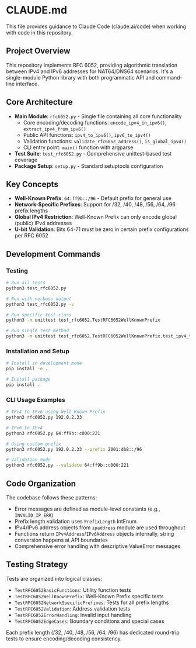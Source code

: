 # CLAUDE.md

This file provides guidance to Claude Code (claude.ai/code) when working with code in this repository.

## Project Overview

This repository implements RFC 6052, providing algorithmic translation between IPv4 and IPv6 addresses for NAT64/DNS64 scenarios. It's a single-module Python library with both programmatic API and command-line interface.

## Core Architecture

- **Main Module**: `rfc6052.py` - Single file containing all core functionality
  - Core encoding/decoding functions: `encode_ipv4_in_ipv6()`, `extract_ipv4_from_ipv6()`
  - Public API functions: `ipv4_to_ipv6()`, `ipv6_to_ipv4()`
  - Validation functions: `validate_rfc6052_address()`, `is_global_ipv4()`
  - CLI entry point: `main()` function with argparse
- **Test Suite**: `test_rfc6052.py` - Comprehensive unittest-based test coverage
- **Package Setup**: `setup.py` - Standard setuptools configuration

## Key Concepts

- **Well-Known Prefix**: `64:ff9b::/96` - Default prefix for general use
- **Network-Specific Prefixes**: Support for /32, /40, /48, /56, /64, /96 prefix lengths
- **Global IPv4 Restriction**: Well-Known Prefix can only encode global (public) IPv4 addresses
- **U-bit Validation**: Bits 64-71 must be zero in certain prefix configurations per RFC 6052

## Development Commands

### Testing
```bash
# Run all tests
python3 test_rfc6052.py

# Run with verbose output
python3 test_rfc6052.py -v

# Run specific test class
python3 -m unittest test_rfc6052.TestRFC6052WellKnownPrefix

# Run single test method
python3 -m unittest test_rfc6052.TestRFC6052WellKnownPrefix.test_ipv4_to_ipv6_well_known
```

### Installation and Setup
```bash
# Install in development mode
pip install -e .

# Install package
pip install .
```

### CLI Usage Examples
```bash
# IPv4 to IPv6 using Well-Known Prefix
python3 rfc6052.py 192.0.2.33

# IPv6 to IPv4
python3 rfc6052.py 64:ff9b::c000:221

# Using custom prefix
python3 rfc6052.py 192.0.2.33 --prefix 2001:db8::/96

# Validation mode
python3 rfc6052.py --validate 64:ff9b::c000:221
```

## Code Organization

The codebase follows these patterns:
- Error messages are defined as module-level constants (e.g., `INVALID_IP_ERR`)
- Prefix length validation uses `PrefixLength` IntEnum
- IPv4/IPv6 address objects from `ipaddress` module are used throughout
- Functions return `IPv4Address`/`IPv6Address` objects internally, string conversion happens at API boundaries
- Comprehensive error handling with descriptive ValueError messages

## Testing Strategy

Tests are organized into logical classes:
- `TestRFC6052BasicFunctions`: Utility function tests
- `TestRFC6052WellKnownPrefix`: Well-Known Prefix specific tests
- `TestRFC6052NetworkSpecificPrefixes`: Tests for all prefix lengths
- `TestRFC6052Validation`: Address validation tests
- `TestRFC6052ErrorHandling`: Invalid input handling
- `TestRFC6052EdgeCases`: Boundary conditions and special cases

Each prefix length (/32, /40, /48, /56, /64, /96) has dedicated round-trip tests to ensure encoding/decoding consistency.